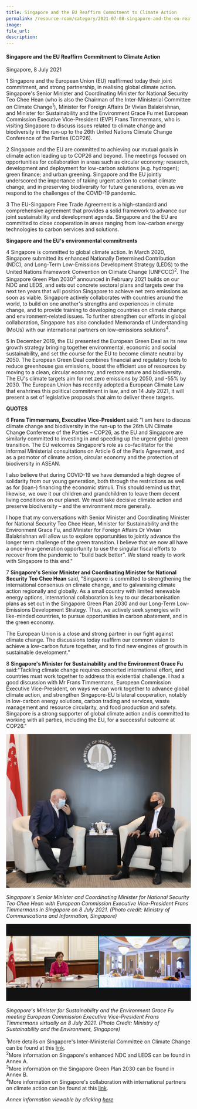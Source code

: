```yaml
---  
title: Singapore and the EU Reaffirm Commitment to Climate Action
permalink: /resource-room/category/2021-07-08-singapore-and-the-eu-reaffirm-commitment-to-climate-action/  
image:  
file_url:  
description:  
---  
```


#### Singapore and the EU Reaffirm Commitment to Climate Action 

Singapore, 8 July 2021

1 Singapore and the European Union (EU) reaffirmed today their joint commitment, and strong partnership, in realising global climate action. Singapore&#39;s Senior Minister and Coordinating Minister for National Security Teo Chee Hean (who is also the Chairman of the Inter-Ministerial Committee on Climate Change<sup>1</sup>), Minister for Foreign Affairs Dr Vivian Balakrishnan, and Minister for Sustainability and the Environment Grace Fu met European Commission Executive Vice-President (EVP) Frans Timmermans, who is visiting Singapore to discuss issues related to climate change and biodiversity in the run-up to the 26th United Nations Climate Change Conference of the Parties (COP26).

2 Singapore and the EU are committed to achieving our mutual goals in climate action leading up to COP26 and beyond. The meetings focused on opportunities for collaboration in areas such as circular economy; research, development and deployment for low-carbon solutions (e.g. hydrogen); green finance; and urban greening. Singapore and the EU jointly underscored the importance of taking urgent action to combat climate change, and in preserving biodiversity for future generations, even as we respond to the challenges of the COVID-19 pandemic.

3 The EU-Singapore Free Trade Agreement is a high-standard and comprehensive agreement that provides a solid framework to advance our joint sustainability and development agenda. Singapore and the EU are committed to close cooperation in areas ranging from low-carbon energy technologies to carbon services and solutions.

**Singapore and the EU&#39;s environmental commitments**

4 Singapore is committed to global climate action. In March 2020, Singapore submitted its enhanced Nationally Determined Contribution (NDC), and Long-Term Low-Emissions Development Strategy (LEDS) to the United Nations Framework Convention on Climate Change (UNFCCC)<sup>2</sup>. The Singapore Green Plan 2030<sup>3</sup> announced in February 2021 builds on our NDC and LEDS, and sets out concrete sectoral plans and targets over the next ten years that will position Singapore to achieve net zero emissions as soon as viable. Singapore actively collaborates with countries around the world, to build on one another&#39;s strengths and experiences in climate change, and to provide training to developing countries on climate change and environment-related issues. To further strengthen our efforts in global collaboration, Singapore has also concluded Memoranda of Understanding (MoUs) with our international partners on low-emissions solutions<sup>4</sup>.

5 In December 2019, the EU presented the European Green Deal as its new growth strategy bringing together environmental, economic and social sustainability, and set the course for the EU to become climate neutral by 2050. The European Green Deal combines financial and regulatory tools to reduce greenhouse gas emissions, boost the efficient use of resources by moving to a clean, circular economy, and restore nature and biodiversity. The EU&#39;s climate targets aim for net zero emissions by 2050, and -55% by 2030. The European Union has recently adopted a European Climate Law that enshrines this political commitment in law, and on 14 July 2021, it will present a set of legislative proposals that aim to deliver these targets.


**QUOTES**

6 **Frans Timmermans, Executive Vice-President** said: &quot;I am here to discuss climate change and biodiversity in the run-up to the 26th UN Climate Change Conference of the Parties – COP26, as the EU and Singapore are similarly committed to investing in and speeding up the urgent global green transition. The EU welcomes Singapore&#39;s role as co-facilitator for the informal Ministerial consultations on Article 6 of the Paris Agreement, and as a promotor of climate action, circular economy and the protection of biodiversity in ASEAN.

I also believe that during COVID-19 we have demanded a high degree of solidarity from our young generation, both through the restrictions as well as for (loan-) financing the economic stimuli. This should remind us that, likewise, we owe it our children and grandchildren to leave them decent living conditions on our planet. We must take decisive climate action and preserve biodiversity – and the environment more generally.

I hope that my conversations with Senior Minister and Coordinating Minister for National Security Teo Chee Hean, Minister for Sustainability and the Environment Grace Fu, and Minister for Foreign Affairs Dr Vivian Balakrishnan will allow us to explore opportunities to jointly advance the longer term challenge of the green transition. I believe that we now all have a once-in-a-generation opportunity to use the singular fiscal efforts to recover from the pandemic to &quot;build back better&quot;. We stand ready to work with Singapore to this end.&quot;

7 **Singapore&#39;s Senior Minister and Coordinating Minister for National Security Teo Chee Hean** said, &quot;Singapore is committed to strengthening the international consensus on climate change, and to galvanising climate action regionally and globally. As a small country with limited renewable energy options, international collaboration is key to our decarbonisation plans as set out in the Singapore Green Plan 2030 and our Long-Term Low-Emissions Development Strategy. Thus, we actively seek synergies with like-minded countries, to pursue opportunities in carbon abatement, and in the green economy.

The European Union is a close and strong partner in our fight against climate change. The discussions today reaffirm our common vision to achieve a low-carbon future together, and to find new engines of growth in sustainable development.&quot;

8 **Singapore&#39;s Minister for Sustainability and the Environment Grace Fu** said:&quot;Tackling climate change requires concerted international effort, and countries must work together to address this existential challenge. I had a good discussion with Mr Frans Timmermans, European Commission Executive Vice-President, on ways we can work together to advance global climate action, and strengthen Singapore-EU bilateral cooperation, notably in low-carbon energy solutions, carbon trading and services, waste management and resource circularity, and food production and safety. Singapore is a strong supporter of global climate action and is committed to working with all parties, including the EU, for a successful outcome at COP26.&quot;

![](/news/news-images/press-release-2021-07-08-image-1.jpeg)

*Singapore&#39;s Senior Minister and Coordinating Minister for National Security Teo Chee Hean with European Commission Executive Vice-President Frans Timmermans in Singapore on 8 July 2021. (Photo credit: Ministry of Communications and Information, Singapore)*



![](/news/news-images/press-release-2021-07-08-image-2.png)

*Singapore&#39;s Minister for Sustainability and the Environment Grace Fu meeting European Commission Executive Vice-President Frans Timmermans virtually on 8 July 2021. (Photo Credit: Ministry of Sustainability and the Environment, Singapore)*


<sup>1</sup>More details on Singapore&#39;s Inter-Ministerial Committee on Climate Change can be found at this [link](https://www.nccs.gov.sg/who-we-are/inter-ministerial-committee-on-climate-change).<br/>
<sup>2</sup>More information on Singapore&#39;s enhanced NDC and LEDS can be found in Annex A.<br/>
<sup>3</sup>More information on the Singapore Green Plan 2030 can be found in Annex B.<br/>
<sup>4</sup>More information on Singapore&#39;s collaboration with international partners on climate action can be found at this [link](https://www.nccs.gov.sg/singapores-climate-action/singapore-and-international-efforts/).


*Annex information viewable by clicking [here](/resources/press-release-2021-07-08-annex.pdf)*

